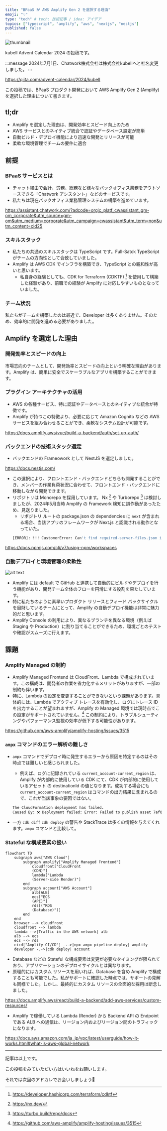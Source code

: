 ```yaml
---
title: "BPaaS が AWS Amplify Gen 2 を選択する理由"
emoji: "💡"
type: "tech" # tech: 技術記事 / idea: アイデア
topics: ["typescript", "amplify", "aws", "nextjs", "nestjs"]
published: false
---
```


![thumbnail](/images/01c2d60171edbd-a.png)

kubell Advent Calendar 2024 の投稿です。

:::message
2024年7月1日、Chatwork株式会社は株式会社kubellへと社名変更しました。
:::

https://qiita.com/advent-calendar/2024/kubell

この投稿では、BPaaS プロダクト開発において AWS Amplify Gen 2 (Amplify) を選択した理由について書きます。

## tl;dr

- Amplify を選定した理由は、開発効率とスピード向上のため
- AWS サービスとのネイティブ統合で認証やデータベース設定が簡単
- 自動ビルド・デプロイ機能により迅速な開発とリリースが可能
- 柔軟な環境管理でチームの要件に適合

## 前提

### BPaaS サービスとは

- チャット経由で会計、労務、総務など様々なバックオフィス業務をアウトソースできる「Chatwork アシスタント」などのサービスです。
- 私たちは現在バックオフィス業務管理システムの構築を進めています。

https://assistant.chatwork.com/?adcode=orgic_platf_cwassistant_gm-om_corporate&utm_source=gm-om&utm_medium=corporate&utm_campaign=cwassistant&utm_term=non&utm_content=cid25

### スキルスタック

- 私たちの共通のスキルスタックは TypeScript です。Full-Satck TypeScript がチームの方向性として合致していました。
- Amplify は AWS CDK でインフラを構築でき、TypeScript との親和性が高いと思います。
    - 私自身の経験としても、CDK for Terraform (CDKTF) [^4] を使用して構築した経験があり、前職での経験が Amplify に対応しやすいものとなっていました。

### チーム状況

私たちがチームを構築したのは最近で、Developer は多くありません。そのため、効率的に開発を進める必要がありました。

## Amplify を選定した理由

### 開発効率とスピードの向上

市場志向のチームとして、開発効率とスピードの向上という明確な理由があります。Amplify は、簡単に安全でスケーラブルなアプリを構築することができます。

### プラグイン アーキテクチャの活用

- AWS の各種サービス、特に認証やデータベースとのネイティブな統合が特徴です。
- Amplify が持つこの特徴より、必要に応じて Amazon Cognito などの AWS サービスを組み合わせることができ、柔軟なシステム設計が可能です。

https://docs.amplify.aws/vue/build-a-backend/auth/set-up-auth/

### バックエンドの技術スタック選定

- バックエンドの Frameowork として NestJS を選定しました。

https://docs.nestjs.com/

- この選択により、フロントエンド・バックエンドどちらも開発することができ、メンバーの作業負荷状況に合わせて、フロントエンド・バックエンドに移動しながら開発できます。
- リポジトリは Monorepo を採用しています。 Nx [^2] や Turborepo [^3] は検討しましたが、2024年5月当時 Amplify の Framework 検知に誤作動があったため、見送りました。
    - リポジトリ ルートの package.json の dependencies に `next` が含まれる場合、当該アプリのフレームワークが Next.js と認識される動作となっていた。
    ```bash
    [ERROR]: !!! CustomerError: Can't find required-server-files.json in build output directory
    ```

https://docs.npmjs.com/cli/v7/using-npm/workspaces

### 自動デプロイと環境管理の柔軟性

![alt text](/images/01c2d60171edbd-b.jpg)

- Amplify には default で GitHub と連携して自動的にビルドやデプロイを行う機能があり、開発チーム全体のフローを円滑にする役割を果たしています。
- 特に私たちのように素早いプロダクト リリースとフィード バックサイクルを目財しているチームにとって、Amplify の自動デプロイ機能は非常に魅力的だと思います。
- Amplify Console の利用により、異なるブランチを異なる環境（例えば Staging や Production）に割り当てることができるため、環境ごとのテストや確認がスムーズに行えます。

## 課題

### Amplify Managed の制約
- Amplify Managed Frontend は CloudFront、Lambda で構成されています。この構成は、開発者の作業を省力化するメリットがありますが、一部の制約も伴います。
- 特に、Lambda の設定を変更することができないという課題があります。具体的には、Lambda でアクティブ トレースを有効化し、ログにトレース ID を出力することが望まれますが、Amplify の Managed 環境では現時点でこの設定がサポートされていません。[^1] この制約により、トラブルシューティングやパフォーマンス監視の効率が低下する可能性があります。

https://github.com/aws-amplify/amplify-hosting/issues/3515

### `ampx` コマンドのエラー解析の難しさ

- `ampx` コマンドでデプロイ時に発生するエラーから原因を特定するのはその時点では難しいと感じられました。
    - 例えば、ログに記録されている `current_account-current_region` は、Amplify が内部的に使用している CDK にて、CDK が内部的に使用しているアセット の destinationId の値となります。成功する場合にも `current_account-current_region` はコマンドの出力結果に含まれるので、これが当該事象の要因ではない。
    ```bash
    The CloudFormation deployment has failed.
    Caused By: ❌ Deployment failed: Error: Failed to publish asset 7af0558dad8eb937cbd5c43b7fe6bec9b1f611815c892643b5099811a28c3480:current_account-current_region
    ```

- 一方 `cdk diff` `cdk deploy` の警告や StackTrace は多くの情報を与えてくれます。`ampx` コマンドと比較して。

### Stateful な構成要素の扱い

```mermaid
flowchart TD
    subgraph aws["AWS Cloud"]
        subgraph amplify["Amplify Managed Frontend"]
            cloudfront["CloudFront
            (CDN)"]
            lambda["Lambda
            (Server-side Render)"]
        end
        subgraph account["AWS Account"]
            alb[ALB]
            ecs["ECS
            (API)"]
            rds[("RDS
            (Database)")]
        end
    end
    browser --> cloudfront
    cloudfront --> lambda
    lambda -->|Traffic in the AWS network| alb
    alb --> ecs
    ecs --> rds
    cicd["Amplify CI/CD"] -.->|npx ampx pipeline-deploy| amplify
    developer -.->|cdk deploy| account
```

- Database などの Stateful な構成要素は変更が必要なタイミングが限られており、アプリケーションのデプロイサイクルとは異なります。
- 原理的にはカスタム リソースを用いれば、Database を含め Amplify で構成することも可能でした。私がサポートに確認した時点では、サポートの見解も同様でした。しかし、最終的にカスタム リソースの全面的な採用は断念しました。

https://docs.amplify.aws/react/build-a-backend/add-aws-services/custom-resources/

- Amplify で稼働している Lambda (Render) から Backend API の Endpoint である ALB への通信は、リージョン内およびリージョン間のトラフィックになります。

https://docs.aws.amazon.com/ja_jp/vpc/latest/userguide/how-it-works.html#what-is-aws-global-network

---

記事は以上です。

この投稿をみていただい方はいいねをお願いします。

それでは次回のアドカレでお会いしましょう👋


[^1]: https://github.com/aws-amplify/amplify-hosting/issues/3515

[^2]: https://nx.dev/

[^3]: https://turbo.build/repo/docs

[^4]: https://developer.hashicorp.com/terraform/cdktf
